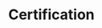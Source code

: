 ---
title: Certification
layout: category
permalink: /Certification/
taxonomy: Certification
author_profile: true 
sidebar_main: true
---